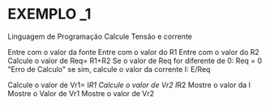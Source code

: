 # EXEMPLO _1
Linguagem de Programação
Calcule Tensão e corrente

Entre com o valor da fonte 
Entre com o valor do R1
Entre com o valor do R2
Calcule o valor de Req= R1+R2
Se o 
valor de Req for diferente de 0:
Req = 0 "Erro de Calculo"
se sim, calcule o valor da corrente I: E/Req

Calcule o valor de Vr1= I*R1
Calcule o valor de Vr2 I*R2
Mostre o valor da I
Mostre o Valor de Vr1
Mostre  o valor de Vr2
